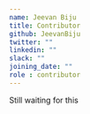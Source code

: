 ```yaml
---
name: Jeevan Biju
title: Contributor
github: JeevanBiju
twitter: ""
linkedin: ""
slack: ""
joining_date: ""
role : contributor
---
```


Still waiting for this
